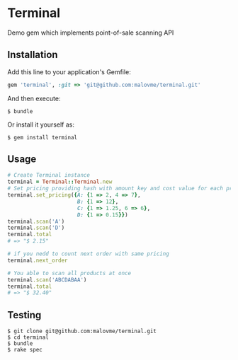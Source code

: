 # Terminal

Demo gem which implements point-of-sale scanning  API

## Installation

Add this line to your application's Gemfile:

```ruby
gem 'terminal', :git => 'git@github.com:malovme/terminal.git'
```

And then execute:

    $ bundle

Or install it yourself as:

    $ gem install terminal

## Usage

```ruby
# Create Terminal instance
terminal = Terminal::Terminal.new
# Set pricing providing hash with amount key and cost value for each product code
terminal.set_pricing({A: {1 => 2, 4 => 7},
                      B: {1 => 12},
                      C: {1 => 1.25, 6 => 6},
                      D: {1 => 0.15}})
terminal.scan('A')
terminal.scan('D')
terminal.total
# => "$ 2.15"

# if you nedd to count next order with same pricing
terminal.next_order

# You able to scan all products at once
terminal.scan('ABCDABAA')
terminal.total
# => "$ 32.40"
```

## Testing

    $ git clone git@github.com:malovme/terminal.git
    $ cd terminal
    $ bundle
    $ rake spec

